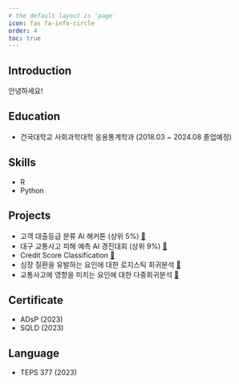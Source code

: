 ```yaml
---
# the default layout is 'page'
icon: fas fa-info-circle
order: 4
toc: true
---
```

## Introduction
안녕하세요! 

## Education
- 건국대학교 사회과학대학 응용통계학과 (2018.03 ~ 2024.08 졸업예정)

## Skills
- R
- Python

## Projects
- 고객 대출등급 분류 AI 해커톤 (상위 5%) [🔗](/_posts/2024-03-17-고객대출등급분류AI해커톤.md)
- 대구 교통사고 피해 예측 AI 경진대회 (상위 9%) [🔗](/_posts/2024-03-17-대구교통사고피해예측AI경진대회.md)
- Credit Score Classification [🔗](/_posts/2024-03-17-CreditScoreClassification.md)
- 심장 질환을 유발하는 요인에 대한 로지스틱 회귀분석 [🔗](/_posts/2024-03-17-심장질환에영향을미치는요인로지스틱회귀분석.md)
- 교통사고에 영향을 미치는 요인에 대한 다중회귀분석 [🔗](/_posts/2024-03-17-교통사고에영향을미치는요인에대한대중회귀분석.md)

## Certificate
- ADsP (2023)
- SQLD (2023)

## Language
- TEPS 377 (2023)


